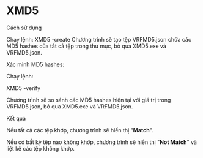 # XMD5


Cách sử dụng

Chạy lệnh:
XMD5 -create <directoryPath>
Chương trình sẽ tạo tệp VRFMD5.json chứa các MD5 hashes của tất cả tệp trong thư mục, bỏ qua XMD5.exe và VRFMD5.json.

Xác minh MD5 hashes:

Chạy lệnh:

XMD5 -verify <directoryPath>

Chương trình sẽ so sánh các MD5 hashes hiện tại với giá trị trong VRFMD5.json, bỏ qua XMD5.exe và VRFMD5.json.

Kết quả

Nếu tất cả các tệp khớp, chương trình sẽ hiển thị "**Match**".

Nếu có bất kỳ tệp nào không khớp, chương trình sẽ hiển thị "**Not Match**" và liệt kê các tệp không khớp.
